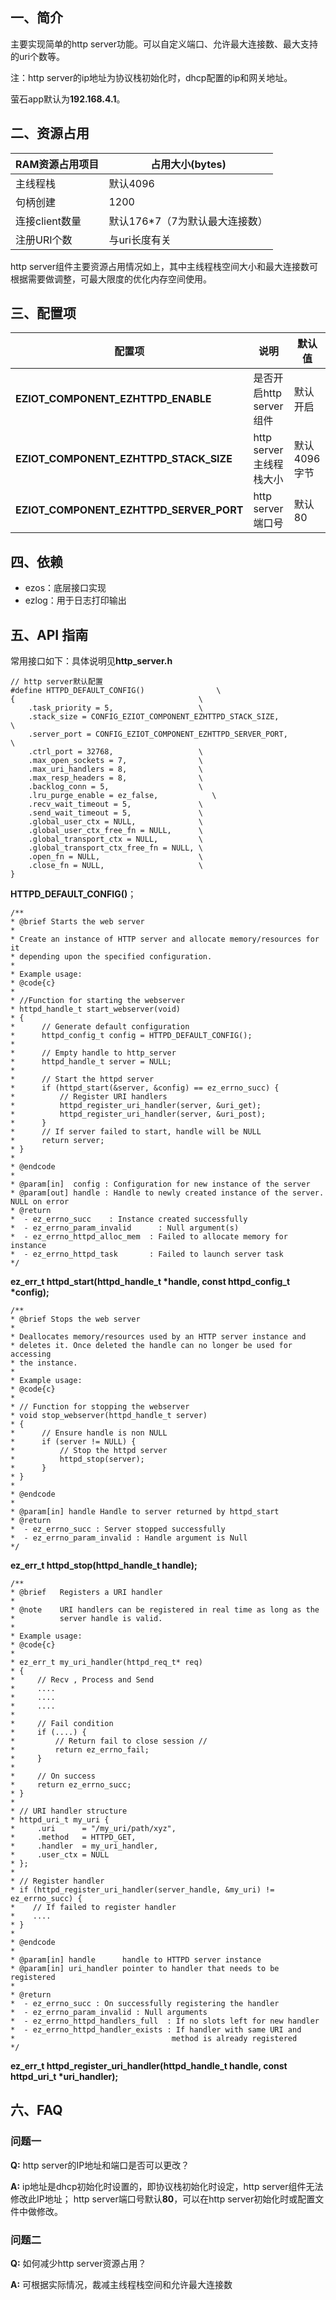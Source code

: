 
## 一、简介

主要实现简单的http server功能。可以自定义端口、允许最大连接数、最大支持的uri个数等。

注：http server的ip地址为协议栈初始化时，dhcp配置的ip和网关地址。

萤石app默认为**192.168.4.1**。


## 二、资源占用

|RAM资源占用项目|占用大小(bytes)|
|----------|-------------|
|主线程栈|默认4096|
|句柄创建|1200|
|连接client数量|默认176*7（7为默认最大连接数）|
|注册URI个数|与uri长度有关|

http server组件主要资源占用情况如上，其中主线程栈空间大小和最大连接数可根据需要做调整，可最大限度的优化内存空间使用。

## 三、配置项

|配置项|说明|默认值|
|----|----|----|
|**EZIOT_COMPONENT_EZHTTPD_ENABLE**|是否开启http server组件|默认开启|
|**EZIOT_COMPONENT_EZHTTPD_STACK_SIZE**|http server主线程栈大小|默认4096字节|
|**EZIOT_COMPONENT_EZHTTPD_SERVER_PORT**| http server端口号|默认80|

## 四、依赖

- ezos：底层接口实现
- ezlog：用于日志打印输出

## 五、API 指南


常用接口如下：具体说明见**http_server.h**

    // http server默认配置
    #define HTTPD_DEFAULT_CONFIG()                \
    {                                         \
        .task_priority = 5,                   \
        .stack_size = CONFIG_EZIOT_COMPONENT_EZHTTPD_STACK_SIZE,                   \
        .server_port = CONFIG_EZIOT_COMPONENT_EZHTTPD_SERVER_PORT,                    \
        .ctrl_port = 32768,                   \
        .max_open_sockets = 7,                \
        .max_uri_handlers = 8,                \
        .max_resp_headers = 8,                \
        .backlog_conn = 5,                    \
        .lru_purge_enable = ez_false,            \
        .recv_wait_timeout = 5,               \
        .send_wait_timeout = 5,               \
        .global_user_ctx = NULL,              \
        .global_user_ctx_free_fn = NULL,      \
        .global_transport_ctx = NULL,         \
        .global_transport_ctx_free_fn = NULL, \
        .open_fn = NULL,                      \
        .close_fn = NULL,                     \
    }
**HTTPD_DEFAULT_CONFIG()**；

    /**
    * @brief Starts the web server
    *
    * Create an instance of HTTP server and allocate memory/resources for it
    * depending upon the specified configuration.
    *
    * Example usage:
    * @code{c}
    *
    * //Function for starting the webserver
    * httpd_handle_t start_webserver(void)
    * {
    *      // Generate default configuration
    *      httpd_config_t config = HTTPD_DEFAULT_CONFIG();
    *
    *      // Empty handle to http_server
    *      httpd_handle_t server = NULL;
    *
    *      // Start the httpd server
    *      if (httpd_start(&server, &config) == ez_errno_succ) {
    *          // Register URI handlers
    *          httpd_register_uri_handler(server, &uri_get);
    *          httpd_register_uri_handler(server, &uri_post);
    *      }
    *      // If server failed to start, handle will be NULL
    *      return server;
    * }
    *
    * @endcode
    *
    * @param[in]  config : Configuration for new instance of the server
    * @param[out] handle : Handle to newly created instance of the server. NULL on error
    * @return
    *  - ez_errno_succ    : Instance created successfully
    *  - ez_errno_param_invalid      : Null argument(s)
    *  - ez_errno_httpd_alloc_mem  : Failed to allocate memory for instance
    *  - ez_errno_httpd_task       : Failed to launch server task
    */
**ez_err_t httpd_start(httpd_handle_t \*handle, const httpd_config_t \*config);**

    /**
    * @brief Stops the web server
    *
    * Deallocates memory/resources used by an HTTP server instance and
    * deletes it. Once deleted the handle can no longer be used for accessing
    * the instance.
    *
    * Example usage:
    * @code{c}
    *
    * // Function for stopping the webserver
    * void stop_webserver(httpd_handle_t server)
    * {
    *      // Ensure handle is non NULL
    *      if (server != NULL) {
    *          // Stop the httpd server
    *          httpd_stop(server);
    *      }
    * }
    *
    * @endcode
    *
    * @param[in] handle Handle to server returned by httpd_start
    * @return
    *  - ez_errno_succ : Server stopped successfully
    *  - ez_errno_param_invalid : Handle argument is Null
    */
**ez_err_t httpd_stop(httpd_handle_t handle);**

    /**
    * @brief   Registers a URI handler
    *
    * @note    URI handlers can be registered in real time as long as the
    *          server handle is valid.
    *
    * Example usage:
    * @code{c}
    *
    * ez_err_t my_uri_handler(httpd_req_t* req)
    * {
    *     // Recv , Process and Send
    *     ....
    *     ....
    *     ....
    *
    *     // Fail condition
    *     if (....) {
    *         // Return fail to close session //
    *         return ez_errno_fail;
    *     }
    *
    *     // On success
    *     return ez_errno_succ;
    * }
    *
    * // URI handler structure
    * httpd_uri_t my_uri {
    *     .uri      = "/my_uri/path/xyz",
    *     .method   = HTTPD_GET,
    *     .handler  = my_uri_handler,
    *     .user_ctx = NULL
    * };
    *
    * // Register handler
    * if (httpd_register_uri_handler(server_handle, &my_uri) != ez_errno_succ) {
    *    // If failed to register handler
    *    ....
    * }
    *
    * @endcode
    *
    * @param[in] handle      handle to HTTPD server instance
    * @param[in] uri_handler pointer to handler that needs to be registered
    *
    * @return
    *  - ez_errno_succ : On successfully registering the handler
    *  - ez_errno_param_invalid : Null arguments
    *  - ez_errno_httpd_handlers_full  : If no slots left for new handler
    *  - ez_errno_httpd_handler_exists : If handler with same URI and
    *                                   method is already registered
    */
**ez_err_t httpd_register_uri_handler(httpd_handle_t handle, const httpd_uri_t \*uri_handler);**

## 六、FAQ

### 问题一

**Q:** http server的IP地址和端口是否可以更改？

**A:** ip地址是dhcp初始化时设置的，即协议栈初始化时设定，http server组件无法修改此IP地址；
        http server端口号默认**80**，可以在http server初始化时或配置文件中做修改。

### 问题二

**Q:** 如何减少http server资源占用？

**A:** 可根据实际情况，裁减主线程栈空间和允许最大连接数